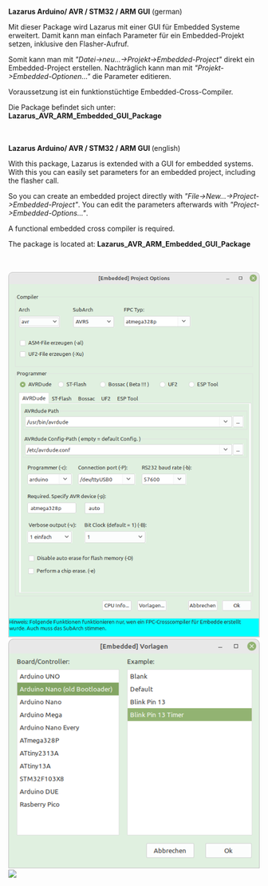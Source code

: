 
<b>Lazarus Arduino/ AVR / STM32 / ARM GUI</b> (german)

Mit dieser Package wird Lazarus mit einer GUI für Embedded Systeme erweitert.
Damit kann man einfach Parameter für ein Embedded-Projekt setzen, inklusive den Flasher-Aufruf.

Somit kann man mit <i>"Datei->neu...->Projekt->Embedded-Project"</i> direkt ein Embedded-Project erstellen.
Nachträglich kann man mit <i>"Projekt->Embedded-Optionen..."</i> die Parameter editieren.

Voraussetzung ist ein funktionstüchtige Embedded-Cross-Compiler.

Die Package befindet sich unter: <b>Lazarus_AVR_ARM_Embedded_GUI_Package</b>
<br><br><br>


<b> Lazarus Arduino/ AVR / STM32 / ARM GUI </b> (english)

With this package, Lazarus is extended with a GUI for embedded systems.
With this you can easily set parameters for an embedded project, including the flasher call.

So you can create an embedded project directly with <i>"File->New...->Project->Embedded-Project"</i>.
You can edit the parameters afterwards with <i>"Project->Embedded-Options..."</i>.

A functional embedded cross compiler is required.

The package is located at: <b>Lazarus_AVR_ARM_Embedded_GUI_Package</b>
<br><br><br>

<img src="Embedded_Project_Option.png">
<img src="Embedded_Examples.png">
<img src="avr_fuse.png">

